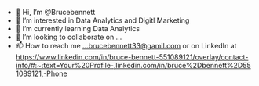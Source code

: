 - 👋 Hi, I’m @Brucebennett
- 👀 I’m interested in Data Analytics and Digitl Marketing
- 🌱 I’m currently learning Data Analytics
- 💞️ I’m looking to collaborate on ...
- 📫 How to reach me ...brucebennett33@gamil.com or on LinkedIn at https://www.linkedin.com/in/bruce-bennett-551089121/overlay/contact-info/#:~:text=Your%20Profile-,linkedin.com/in/bruce%2Dbennett%2D551089121,-Phone

<!---
Brucebennett/Brucebennett is a ✨ special ✨ repository because its `README.md` (this file) appears on your GitHub profile.
You can click the Preview link to take a look at your changes.
--->
